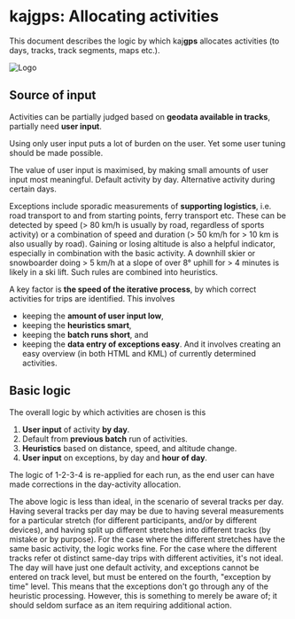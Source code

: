 # kaj**gps**: Allocating activities

This document describes the logic by which kaj**gps** allocates activities 
(to days, tracks, track segments, maps etc.).

![Logo](https://lh3.googleusercontent.com/-KouDlj6ewlQ/VTUaFSBIlHI/AAAAAAAAUu0/WDKwZf2NXO8/s288/kajgps-green.png)

## Source of input

Activities can be partially judged based on **geodata available in tracks**, 
partially need **user input**.

Using only user input puts a lot of burden on the user. Yet some user tuning 
should be made possible.

The value of user input is maximised, by making small amounts of user input 
most meaningful. Default activity by day. Alternative activity during certain 
days. 

Exceptions include sporadic measurements of **supporting logistics**, i.e. 
road transport to and from starting points, ferry transport etc. These 
can be detected by speed (> 80 km/h is usually by road, regardless of 
sports activity) or a combination of speed and duration (> 50 km/h 
for > 10 km is also usually by road). Gaining or losing altitude is 
also a helpful indicator, especially in combination with the basic activity. 
A downhill skier or snowboarder doing > 5 km/h at a slope of over 8° uphill 
for > 4 minutes is likely in a ski lift. Such rules are combined into 
heuristics.

A key factor is **the speed of the iterative process**, by which correct 
activities for trips are identified. This involves
* keeping the **amount of user input low**, 
* keeping the **heuristics smart**, 
* keeping the **batch runs short**, and 
* keeping the **data entry of exceptions easy**. 
And it involves creating an easy overview (in both HTML and KML) of currently 
determined activities.

## Basic logic

The overall logic by which activities are chosen is this

1. **User input** of activity **by day**. 
2. Default from **previous batch** run of activities.
3. **Heuristics** based on distance, speed, and altitude change.
4. **User input** on exceptions, by day and **hour of day**.

The logic of 1-2-3-4 is re-applied for each run, as the end user can have 
made corrections in the day-activity allocation.

The above logic is less than ideal, in the scenario of several tracks per 
day. Having several tracks per day may be due to having several measurements 
for a particular stretch (for different participants, and/or by different 
devices), and having split up different stretches into different tracks (by 
mistake or by purpose). For the case where the different stretches have the 
same basic activity, the logic works fine. For the case where the different 
tracks refer ot distinct same-day trips with different activities, it's not 
ideal. The day will have just one default activity, and exceptions cannot be 
entered on track level, but must be entered on the fourth, "exception by time" 
level. This means that the exceptions don't go through any of the heuristic 
processing. However, this is something to merely be aware of; it should seldom 
surface as an item requiring additional action.